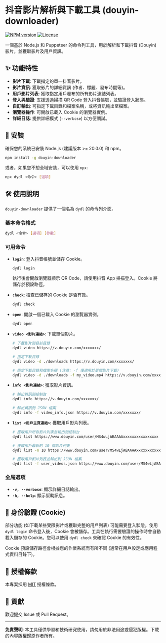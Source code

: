 # 抖音影片解析與下載工具 (douyin-downloader)

[![NPM version](https://img.shields.io/npm/v/douyin-downloader.svg?style=flat)](https://www.npmjs.com/package/douyin-downloader)
[![License](https://img.shields.io/npm/l/douyin-downloader.svg?style=flat)](https://github.com/gkctou/douyin-downloader/blob/main/LICENSE)

一個基於 Node.js 和 Puppeteer 的命令列工具，用於解析和下載抖音 (Douyin) 影片，並獲取影片及用戶資訊。

## ✨ 功能特性

*   **影片下載**: 下載指定的單一抖音影片。
*   **影片資訊**: 獲取影片的詳細資訊 (作者、標題、發布時間等)。
*   **用戶影片列表**: 獲取指定用戶發布的所有影片連結列表。
*   **登入與驗證**: 支援透過掃描 QR Code 登入抖音帳號，並驗證登入狀態。
*   **自訂輸出**: 可指定下載目錄和檔案名稱，或將資訊輸出至檔案。
*   **瀏覽器操作**: 可開啟已載入 Cookie 的瀏覽器實例。
*   **詳細日誌**: 提供詳細模式 (`--verbose`) 以方便調試。

## 🚀 安裝

確保您的系統已安裝 Node.js (建議版本 >= 20.0.0) 和 npm。

```bash
npm install -g douyin-downloader
```

或者，如果您不想全域安裝，可以使用 `npx`:

```bash
npx dydl <命令> [選項]
```

## 🛠️ 使用說明

`douyin-downloader` 提供了一個名為 `dydl` 的命令列介面。

### 基本命令格式

```bash
dydl <命令> [選項] [參數]
```

### 可用命令

*   **`login`**: 登入抖音帳號並儲存 Cookie。
    ```bash
    dydl login
    ```
    執行後會開啟瀏覽器顯示 QR Code，請使用抖音 App 掃描登入。Cookie 將儲存於預設路徑。

*   **`check`**: 檢查已儲存的 Cookie 是否有效。
    ```bash
    dydl check
    ```

*   **`open`**: 開啟一個已載入 Cookie 的瀏覽器實例。
    ```bash
    dydl open
    ```

*   **`video <影片連結>`**: 下載單個影片。
    ```bash
    # 下載影片到目前目錄
    dydl video https://v.douyin.com/xxxxxxx/

    # 指定下載目錄
    dydl video -d ./downloads https://v.douyin.com/xxxxxxx/

    # 指定下載目錄和檔案名稱 (注意: -f 僅適用於單個影片下載)
    dydl video -d ./downloads -f my_video.mp4 https://v.douyin.com/xxxxxxx/
    ```

*   **`info <影片連結>`**: 獲取影片資訊。
    ```bash
    # 輸出資訊到控制台
    dydl info https://v.douyin.com/xxxxxxx/

    # 輸出資訊到 JSON 檔案
    dydl info -f video_info.json https://v.douyin.com/xxxxxxx/
    ```

*   **`list <用戶主頁連結>`**: 獲取用戶影片列表。
    ```bash
    # 獲取用戶所有影片列表並輸出到控制台
    dydl list https://www.douyin.com/user/MS4wLjABAAAAxxxxxxxxxxxxxxxx

    # 獲取用戶最新的 10 個影片列表
    dydl list -n 10 https://www.douyin.com/user/MS4wLjABAAAAxxxxxxxxxxxxxxxx

    # 獲取用戶影片列表並輸出到 JSON 檔案
    dydl list -f user_videos.json https://www.douyin.com/user/MS4wLjABAAAAxxxxxxxxxxxxxxxx
    ```

### 全局選項

*   **`-v, --verbose`**: 顯示詳細日誌輸出。
*   **`-h, --help`**: 顯示幫助訊息。

## 🔑 身份驗證 (Cookie)

部分功能 (如下載某些受限影片或獲取完整的用戶列表) 可能需要登入狀態。使用 `dydl login` 命令登入後，Cookie 會被儲存。工具在執行需要驗證的操作時會自動載入儲存的 Cookie。您可以使用 `dydl check` 來確認 Cookie 的有效性。

Cookie 預設儲存路徑會根據您的作業系統而有所不同 (通常在用戶設定或應用程式資料目錄下)。

## 📄 授權條款

本專案採用 [MIT](LICENSE) 授權條款。

## 🤝 貢獻

歡迎提交 Issue 或 Pull Request。

---

**免責聲明**: 本工具僅供學習和技術研究使用，請勿用於非法用途或侵犯版權。下載的內容版權歸原作者所有。